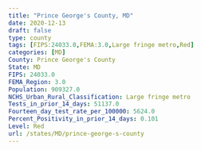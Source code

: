 ```yaml
---
title: "Prince George's County, MD"
date: 2020-12-13
draft: false
type: county
tags: [FIPS:24033.0,FEMA:3.0,Large fringe metro,Red]
categories: [MD]
County: Prince George's County
State: MD
FIPS: 24033.0
FEMA_Region: 3.0
Population: 909327.0
NCHS_Urban_Rural_Classification: Large fringe metro
Tests_in_prior_14_days: 51137.0
Fourteen_day_test_rate_per_100000: 5624.0
Percent_Positivity_in_prior_14_days: 0.101
Level: Red
url: /states/MD/prince-george-s-county
---
```



